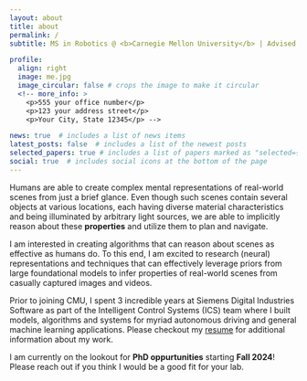 ```yaml
---
layout: about
title: about
permalink: /
subtitle: MS in Robotics @ <b>Carnegie Mellon University</b> | Advised by <a href="https://shubhtuls.github.io/" target="_blank">Dr. Shubham Tulsiani</a>

profile:
  align: right
  image: me.jpg
  image_circular: false # crops the image to make it circular
  <!-- more_info: >
    <p>555 your office number</p>
    <p>123 your address street</p>
    <p>Your City, State 12345</p> -->

news: true  # includes a list of news items
latest_posts: false  # includes a list of the newest posts
selected_papers: true # includes a list of papers marked as "selected={true}"
social: true  # includes social icons at the bottom of the page
---
```


Humans are able to create complex mental representations of real-world scenes from just a brief glance. Even though such scenes contain several objects at various locations, each having diverse material characteristics and being illuminated by arbitrary light sources, we are able to implicitly reason about these **properties** and utilize them to plan and navigate.

I am interested in creating algorithms that can reason about scenes as effective as humans do. To this end, I am excited to research (neural) representations and techniques that can effectively leverage priors from large foundational models to infer properties of real-world scenes from casually captured images and videos.

Prior to joining CMU, I spent 3 incredible years at Siemens Digital Industries Software as part of the Intelligent Control Systems (ICS) team where I built models, algorithms and systems for myriad autonomous driving and general machine learning applications. Please checkout my [resume](assets/pdf/Bharath_Raj_Nagoor_Kani_Resume.pdf) for additional information about my work.

I am currently on the lookout for **PhD oppurtunities** starting **Fall 2024**! Please reach out if you think I would be a good fit for your lab.

